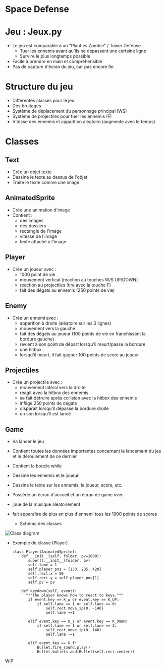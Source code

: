 # Space Defense

# Jeu : Jeux.py
* Le jeu est comparable à un "Plant vs Zombie" / Tower Defense
  * Tuer les ennemis avant qu'ils ne dépassent une certaine ligne
  * Survire le plus longtemps possible
* Facile à prendre en main et compréhensible
* Pas de capture d'écran du jeu, car pas encore fin

# Structure du jeu
* Différentes classes pour le jeu
* Des bruitages
* Système de déplacement du personnage principal (WS)
* Système de projectiles pour tuer les ennemis (F)
* Vitesse des ennemis et apparition aléatoire (augmente avec le temps)

# Classes
## Text 
* Crée un objet texte
* Dessine le texte au dessus de l'objet
* Traite le texte comme une image

## AnimatedSprite
* Crée une animation d'image
* Contient :
  * des images
  * des dossiers
  * rectangle de l'image
  * vitesse de l'image
  * texte attaché à l'image

## Player
* Crée un joueur avec :
  * 1000 point de vie
  * mouvement vertical (réaction au touches W/S UP/DOWN)
  * réaction au projectiles (tire avec la touche F)
  * fait des dégats au ennemis (250 points de vie)

## Enemy
* Crée un ennemi avec :
  * apparition à droite (aléatoire sur les 3 lignes)
  * mouvement vers la gauche
  * fait des dégats au joueur (100 points de vie en franchissant la bordure gauche)
  * revient à son point de départ lorsqu'il meurt/passe la bordure
  * une hitbox 
  * lorsqu'il meurt, il fait gagner 100 points de score au joueur

## Projectiles
* Crée un projectile avec :
  * mouvement latéral vers la droite
  * réagit avec la hitbox des ennemis
  * se fait détruire après collision avec la hitbox des ennemis
  * inflige 250 points de dégats
  * disparait lorsqu'il dépasse la bordure droite
  * un son lorsqu'il est lancé

## Game
* Va lancer le jeu
* Contient toutes les données importantes concernant le lancement du jeu et le déroulement de ce dernier
* Contient la boucle while
* Dessine les ennemis et le joueur
* Dessine le texte sur les ennemis, le joueur, score, etc.
* Possède un écran d'accueil et un écran de game over
* joue de la musique aléatoirement
* fait apparaître de plus en plus d'ennemi tous les 1000 points de scores

  * Schéma des classes

![Class diagram](https://user-images.githubusercontent.com/77661930/120223792-70247680-c242-11eb-88d6-adf93ba317ae.png)

  * Exemple de classe (Player)
 
        class Player(AnimatedSprite):
            def __init__(self, folder, pv=1000):
               super().__init__(folder, pv)
               self.lane = 1
               self.player_pos = [130, 285, 420]
               self.rect.x = 50 
               self.rect.y = self.player_pos[1]
               self.pv = pv

            def keydown(self, event):
              """The player knows how to react to keys."""
               if event.key == K_w or event.key == K_UP:
                   if self.lane == 1 or self.lane == 0: 
                       self.rect.move_ip(0, -140)
                       self.lane +=1

               elif event.key == K_s or event.key == K_DOWN:
                   if self.lane == 1 or self.lane == 2:
                       self.rect.move_ip(0, 140)
                       self.lane -=1

               elif event.key == K_f:
                   Bullet.fire_sound.play()
                   Bullet.bullets.add(Bullet(self.rect.center))

WIP
